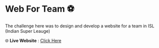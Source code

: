 # Web For Team ⚽
<p>The challenge here was to design and develop a website for a team in ISL (Indian Super Leauge)</p>

<p>🌐 <b>Live Website</b> :
<a href="https://varkey-josu.github.io/WEB-FOR-TEAM_Varkey-Josu/index.html">Click Here</a>
</p>
